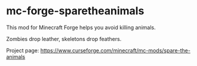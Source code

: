 # mc-forge-sparetheanimals

This mod for Minecraft Forge helps you avoid killing animals.

Zombies drop leather, skeletons drop feathers.

Project page: https://www.curseforge.com/minecraft/mc-mods/spare-the-animals
